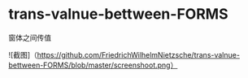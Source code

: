 # trans-valnue-bettween-FORMS
窗体之间传值



![截图]（https://github.com/FriedrichWilhelmNietzsche/trans-valnue-bettween-FORMS/blob/master/screenshoot.png）
